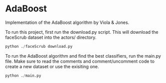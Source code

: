 # AdaBoost
Implementation of the AdaBoost algorithm by Viola &amp; Jones.

To run this project, first run the download.py script. This will download the faceScrub dataset into the actors/ directory.
 ```python
 python ./faceScrub download.py
 ```
To run the AdaBoost algorithm and find the best classifiers, run the main.py file. Make sure to read the comments and comment/uncomment code to create a new dataset or use the exisiting one.
 ```python
 python ./main.py
 ```
